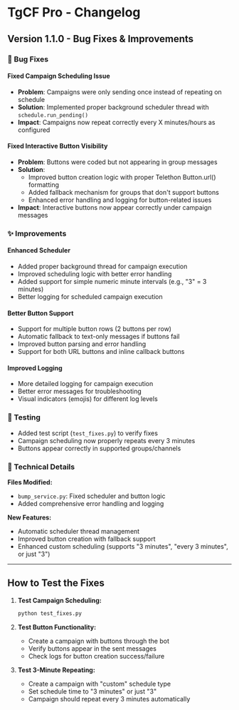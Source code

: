 # TgCF Pro - Changelog

## Version 1.1.0 - Bug Fixes & Improvements

### 🐛 Bug Fixes

#### Fixed Campaign Scheduling Issue
- **Problem**: Campaigns were only sending once instead of repeating on schedule
- **Solution**: Implemented proper background scheduler thread with `schedule.run_pending()`
- **Impact**: Campaigns now repeat correctly every X minutes/hours as configured

#### Fixed Interactive Button Visibility
- **Problem**: Buttons were coded but not appearing in group messages
- **Solution**: 
  - Improved button creation logic with proper Telethon Button.url() formatting
  - Added fallback mechanism for groups that don't support buttons
  - Enhanced error handling and logging for button-related issues
- **Impact**: Interactive buttons now appear correctly under campaign messages

### ✨ Improvements

#### Enhanced Scheduler
- Added proper background thread for campaign execution
- Improved scheduling logic with better error handling
- Added support for simple numeric minute intervals (e.g., "3" = 3 minutes)
- Better logging for scheduled campaign execution

#### Better Button Support
- Support for multiple button rows (2 buttons per row)
- Automatic fallback to text-only messages if buttons fail
- Improved button parsing and error handling
- Support for both URL buttons and inline callback buttons

#### Improved Logging
- More detailed logging for campaign execution
- Better error messages for troubleshooting
- Visual indicators (emojis) for different log levels

### 🧪 Testing
- Added test script (`test_fixes.py`) to verify fixes
- Campaign scheduling now properly repeats every 3 minutes
- Buttons appear correctly in supported groups/channels

### 📝 Technical Details

**Files Modified:**
- `bump_service.py`: Fixed scheduler and button logic
- Added comprehensive error handling and logging

**New Features:**
- Automatic scheduler thread management
- Improved button creation with fallback support
- Enhanced custom scheduling (supports "3 minutes", "every 3 minutes", or just "3")

---

## How to Test the Fixes

1. **Test Campaign Scheduling:**
   ```bash
   python test_fixes.py
   ```

2. **Test Button Functionality:**
   - Create a campaign with buttons through the bot
   - Verify buttons appear in the sent messages
   - Check logs for button creation success/failure

3. **Test 3-Minute Repeating:**
   - Create a campaign with "custom" schedule type
   - Set schedule time to "3 minutes" or just "3"
   - Campaign should repeat every 3 minutes automatically

